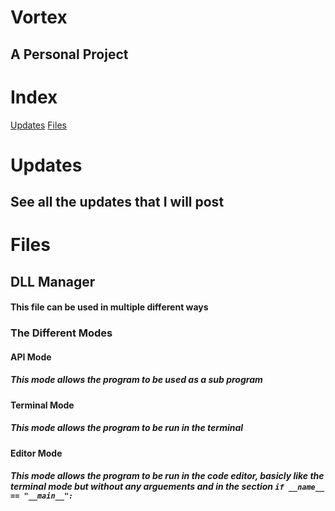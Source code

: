 # Vortex
## A Personal Project

# Index
[Updates](https://github.com/RavinClaw/Vortex/blob/main/README.md#updates)
[Files](https://github.com/RavinClaw/Vortex/blob/main/README.md#files)


# Updates
## See all the updates that I will post


# Files
## DLL Manager
#### This file can be used in multiple different ways
### The Different Modes
#### API Mode
##### This mode allows the program to be used as a sub program
#### Terminal Mode
##### This mode allows the program to be run in the terminal
#### Editor Mode
##### This mode allows the program to be run in the code editor, basicly like the terminal mode but without any arguements and in the section `if __name__ == "__main__":`
